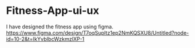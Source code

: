 # Fitness-App-ui-ux

I have designed the fitness app using figma.
https://www.figma.com/design/T7oqSupltz1ep2NmKQSXU8/Untitled?node-id=10-2&t=IkYvbIbcWzkmzlXP-1
